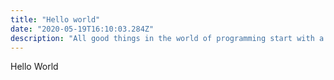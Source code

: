 ```yaml
---
title: "Hello world"
date: "2020-05-19T16:10:03.284Z"
description: "All good things in the world of programming start with a hello world."
---
```


Hello World
